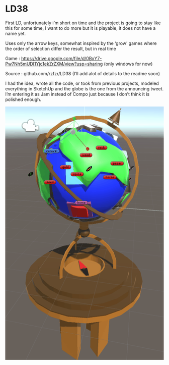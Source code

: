 # LD38
First LD, unfortunately i’m short on time and the project is going to stay like this for some time, I want to do more but it is playable, it does not have a name yet.

Uses only the arrow keys, somewhat inspired by the ‘grow’ games where the order of selection differ the result, but in real time

Game : https://drive.google.com/file/d/0BxY7-Pw7Nh5mUDI1Yjc1ekZrZXM/view?usp=sharing (only windows for now)

Source : github.com/rzfzr/LD38 (I’ll add alot of details to the readme soon)

I had the idea, wrote all the code, or took from previous projects, modeled everything in SketchUp and the globe is the one from the announcing tweet. I’m entering it as Jam instead of Compo just because I don’t think it is polished enough.

![alt tag](https://github.com/rzfzr/LD38/blob/master/gif.gif)
